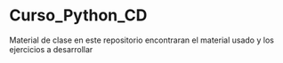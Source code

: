 # Curso_Python_CD
Material de clase en este repositorio encontraran el material usado y los ejercicios a desarrollar
